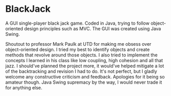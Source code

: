 # BlackJack
A GUI single-player black jack game. Coded in Java, trying to follow object-oriented design principles such as MVC. The GUI was created using Java Swing.

Shoutout to professor Mark Paulk at UTD for making me obsess over object-oriented design.
I tried my best to identify objects and create methods that revolve around those objects. I also tried to implement the concepts I learned in his class like low coupling, high cohesion and all that jazz. I should've planned the project more, it would've helped mitigate a lot of the backtracking and revision I had to do. It's not perfect, but I gladly welcome any constructive criticism and feedback. Apologies for it being so amateur though.
Java Swing supremacy by the way, I would never trade it for anything else.
